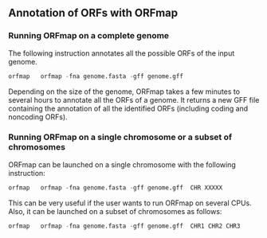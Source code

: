 ## Annotation of ORFs with ORFmap

### Running ORFmap on a complete genome

The following instruction annotates all the possible ORFs of the
input genome.


``` python
orfmap   orfmap -fna genome.fasta -gff genome.gff

```
Depending on the size of the genome, ORFmap takes a few minutes to
several hours to annotate all the ORFs of a genome. It returns 
a new GFF file containing the annotation of all the identified ORFs 
(including coding and noncoding ORFs). 


### Running ORFmap on a single chromosome or a subset of chromosomes

ORFmap can be launched on a single chromosome with the following 
instruction:


``` python
orfmap   orfmap -fna genome.fasta -gff genome.gff  CHR XXXXX

```
This can be very useful if the user wants to run ORFmap on several 
CPUs. Also, it can be launched on a subset of chromosomes as follows:


``` python
orfmap   orfmap -fna genome.fasta -gff genome.gff  CHR1 CHR2 CHR3

```




